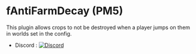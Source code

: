 # fAntiFarmDecay (PM5)
This plugin allows crops to not be destroyed when a player jumps on them in worlds set in the config.

- Discord : [![Discord](https://img.shields.io/discord/1178039721667080213?label=Discord&logo=discord&color=blue)](https://discord.gg/GQAwq5uAwv)

